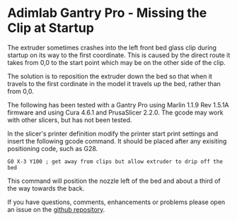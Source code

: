 # __Adimlab Gantry Pro - Missing the Clip at Startup__

The extruder sometimes crashes into the left front bed glass clip during startup on its way to the first coordinate. This is caused by the direct route it takes from 0,0 to the start point which may be on the other side of the clip.

The solution is to reposition the extruder down the bed so that when it travels to the first cordinate in the model it travels up the bed, rather than from 0,0.


The following has been tested with a Gantry Pro using Marlin 1.1.9 Rev 1.5.1A firmware and using Cura 4.6.1 and PrusaSlicer 2.2.0. The gcode may work with other slicers, but has not been tested.

In the slicer's printer definition modify the printer start print settings and insert the following gcode command. It should be placed after any exisiting positioning code, such as G28.

`G0 X-3 Y100 ; get away from clips but allow extruder to drip off the bed`

This command will position the nozzle left of the bed and about a third of the way towards the back.

If you have questions, comments, enhancements or problems please open an issue on the [github repository](https://github.com/CharlesGodwin/3DPrinting).
